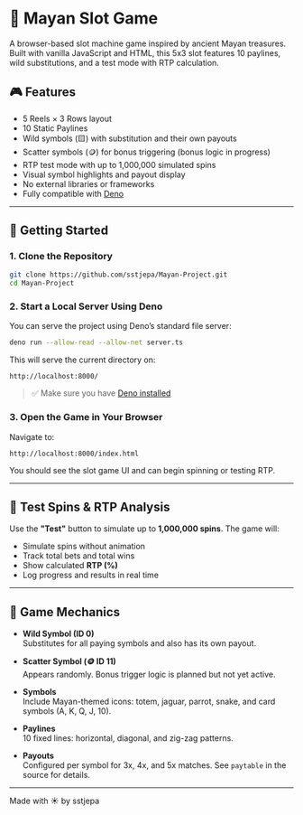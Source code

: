 # 🌴 Mayan Slot Game

A browser-based slot machine game inspired by ancient Mayan treasures. Built
with vanilla JavaScript and HTML, this 5x3 slot features 10 paylines, wild
substitutions, and a test mode with RTP calculation.

## 🎮 Features

- 5 Reels × 3 Rows layout
- 10 Static Paylines
- Wild symbols (🟨) with substitution and their own payouts
- Scatter symbols (🪙) for bonus triggering (bonus logic in progress)
- RTP test mode with up to 1,000,000 simulated spins
- Visual symbol highlights and payout display
- No external libraries or frameworks
- Fully compatible with [Deno](https://deno.land/)

---

## 🚀 Getting Started

### 1. Clone the Repository

```bash
git clone https://github.com/sstjepa/Mayan-Project.git
cd Mayan-Project
```

### 2. Start a Local Server Using Deno

You can serve the project using Deno’s standard file server:

```bash
deno run --allow-read --allow-net server.ts
```

This will serve the current directory on:

```
http://localhost:8000/
```

> ✅ Make sure you have [Deno installed](https://deno.land/#installation)

### 3. Open the Game in Your Browser

Navigate to:

```
http://localhost:8000/index.html
```

You should see the slot game UI and can begin spinning or testing RTP.

---

## 🧪 Test Spins & RTP Analysis

Use the **"Test"** button to simulate up to **1,000,000 spins**. The game will:

- Simulate spins without animation
- Track total bets and total wins
- Show calculated **RTP (%)**
- Log progress and results in real time

---

## 🔧 Game Mechanics

- **Wild Symbol (ID 0)**\
  Substitutes for all paying symbols and also has its own payout.

- **Scatter Symbol (🪙 ID 11)**\
  Appears randomly. Bonus trigger logic is planned but not yet active.

- **Symbols**\
  Include Mayan-themed icons: totem, jaguar, parrot, snake, and card symbols (A,
  K, Q, J, 10).

- **Paylines**\
  10 fixed lines: horizontal, diagonal, and zig-zag patterns.

- **Payouts**\
  Configured per symbol for 3x, 4x, and 5x matches. See `paytable` in the source
  for details.

---

Made with ☀️ by sstjepa
